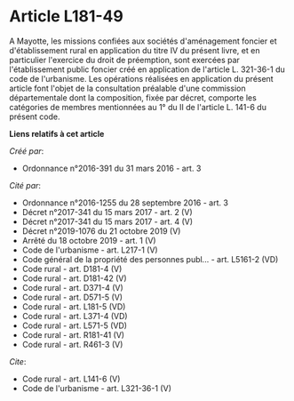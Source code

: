 # Article L181-49

A Mayotte, les missions confiées aux sociétés d'aménagement foncier et d'établissement rural en application du titre IV du
présent livre, et en particulier l'exercice du droit de préemption, sont exercées par l'établissement public foncier créé en
application de l'article L. 321-36-1 du code de l'urbanisme. Les opérations réalisées en application du présent article font
l'objet de la consultation préalable d'une commission départementale dont la composition, fixée par décret, comporte les
catégories de membres mentionnées au 1° du II de l'article L. 141-6 du présent code.

**Liens relatifs à cet article**

_Créé par_:

  - Ordonnance n°2016-391 du 31 mars 2016 - art. 3

_Cité par_:

  - Ordonnance n°2016-1255 du 28 septembre 2016 - art. 3
  - Décret n°2017-341 du 15 mars 2017 - art. 2 (V)
  - Décret n°2017-341 du 15 mars 2017 - art. 4 (V)
  - Décret n°2019-1076 du 21 octobre 2019 (V)
  - Arrêté du 18 octobre 2019 - art. 1 (V)
  - Code de l'urbanisme - art. L217-1 (V)
  - Code général de la propriété des personnes publ... - art. L5161-2 (VD)
  - Code rural - art. D181-4 (V)
  - Code rural - art. D181-42 (V)
  - Code rural - art. D371-4 (V)
  - Code rural - art. D571-5 (V)
  - Code rural - art. L181-5 (VD)
  - Code rural - art. L371-4 (VD)
  - Code rural - art. L571-5 (VD)
  - Code rural - art. R181-41 (V)
  - Code rural - art. R461-3 (V)

_Cite_:

  - Code rural - art. L141-6 (V)
  - Code de l'urbanisme - art. L321-36-1 (V)
